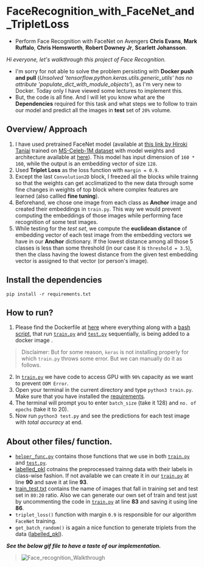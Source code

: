 # FaceRecognition_with_FaceNet_and_TripletLoss
* Perform Face Recognition with FaceNet on Avengers __Chris Evans__, __Mark Ruffalo__, __Chris Hemsworth__, __Robert Downey Jr__, __Scarlett Johansson__.

*Hi everyone, let's walkthrough this project of Face Recognition.*
- I'm sorry for not able to solve the problem persisting with __Docker push and pull__ (_Unsolved 'tensorflow.python.keras.utils.generic_utils' has no attribute 'populate_dict_with_module_objects'_), as I'm very new to Docker. Today only I have viewed some lectures to implement this.
- But, the code is all fine. And I will let you know what are the __Dependencies__ required for this task and what steps we to follow to train our model and predict all the images in __test__ set of `20%` volume.

## Overview/ Approach

1. I have used pretrained FaceNet model (available at [this link by Hiroki Taniai](https://github.com/nyoki-mtl/keras-facenet) trained on [MS-Celeb-1M dataset](https://www.microsoft.com/en-us/research/project/ms-celeb-1m-challenge-recognizing-one-million-celebrities-real-world/) with model weights and architecture available at [here](https://drive.google.com/open?id=1pwQ3H4aJ8a6yyJHZkTwtjcL4wYWQb7bn)). This model has input dimension of `160 * 160`, while the output is an embedding vector of size `128`.
2. Used __Triplet Loss__ as the loss function with `margin = 0.9`.
3. Except the last `Convolution2D` block, I freezed all the blocks while trainng so that the weights can get acclimatized to the new data through some fine changes in weights of top block where complex features are learned (also callled __fine tuning__).
4. Beforehand, we chose one image from each class as __Anchor__ image and created their embeddings in `train.py`. This way we would prevent computing the embeddings of those images while performing face recognition of some test images.
5. While testing for the _test set_, we compute the __euclidean distance__ of embedding vector of each test image from the embedding vectors we have in our __Anchor__ dictionary. If the lowest distance among all those 5 classes is less than some threshold (in our case it is `threshold = 3.5`), then the class having the lowest distance from the given test embedding vector is assigned to that vector (or person's image).

## Install the dependencies

```python3
pip install -r requirements.txt
```

## How to run?

1. Please find the Dockerfile at [here](Dockerfile) where everything along with a [bash script](script.sh), that run [`train.py`](train.py) and [`test.py`](test.py) sequentially, is being added to a docker image .
> Disclaimer: But for some reason, `keras` is not installing properly for which `train.py` throws some error. But we can manually do it as follows.

2. In [`train.py`](train.py) we have code to access GPU with `90%` capacity as we want to prevent `OOM Error`.
3. Open your terminal in the current directory and type `python3 train.py`. Make sure that you have installed the [requirements](requirements.txt).
4. The terminal will prompt you to enter `batch_size` (take it 128) and `no. of epochs` (take it to 20).
5. Now run `python3 test.py` and see the predictions for each test image with _total accuracy_ at end.

## About other files/ function.

* [`helper_func.py`](helper_func.py) contains those functions that we use in both [`train.py`](train.py) and [`test.py`](test.py).
* [labelled_pkl](labelled_pkl) cotnains the preprocessed trainng data with their labels in class-wise fashion. If not available we can create it in our [`train.py`](train.py) at line __90__ and save it at line __93__.
* [train_test.txt](train_test.txt) contains the name of images that fall in training set and test set in `80:20` ratio. Also we can generate our own set of train and test just by uncommenting the code in [`train.py`](train.py) at line __83__ and saving it using line __86__.
* `triplet_loss()` function with margin `0.9` is responsible for our algorithm `FaceNet` training.
* `get_batch_random()` is again a nice function to generate triplets from the data ([labelled_pkl](labelled_pkl)).

___See the below gif file to have a taste of our implementation.___

> ![Face_recognition_Walkthrough](face_recognition.gif)

